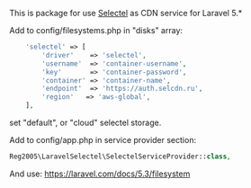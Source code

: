 This is package for use [Selectel](https://selectel.com/) as CDN service for Laravel 5.*

Add to config/filesystems.php in "disks" array:
```php
    'selectel' => [
        'driver'    => 'selectel',
        'username'  => 'container-username',
        'key'       => 'container-password',
        'container' => 'container-name',
        'endpoint'  => 'https://auth.selcdn.ru',
        'region'   => 'aws-global',
    ],
```
set "default", or "cloud" selectel storage.

Add to config/app.php in service provider section:
```php
Reg2005\LaravelSelectel\SelectelServiceProvider::class,
```

And use: https://laravel.com/docs/5.3/filesystem